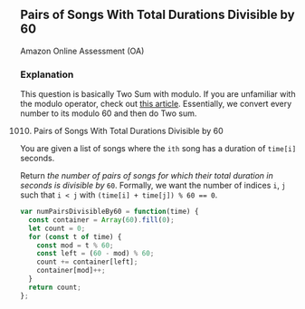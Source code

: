 ##  Pairs of Songs With Total Durations Divisible by 60

Amazon Online Assessment (OA) 

### Explanation

This question is basically Two Sum with modulo. If you are unfamiliar with the modulo operator, check out [this article](https://www.khanacademy.org/computing/computer-science/cryptography/modarithmetic/a/what-is-modular-arithmetic). Essentially, we convert every number to its modulo 60 and then do Two sum.

1010. Pairs of Songs With Total Durations Divisible by 60

You are given a list of songs where the `ith` song has a duration of `time[i]` seconds.

Return *the number of pairs of songs for which their total duration in seconds is divisible by* `60`. Formally, we want the number of indices `i`, `j` such that `i < j` with `(time[i] + time[j]) % 60 == 0`.

```js
var numPairsDivisibleBy60 = function(time) {
  const container = Array(60).fill(0);
  let count = 0;
  for (const t of time) {
    const mod = t % 60; 
    const left = (60 - mod) % 60; 
    count += container[left];
    container[mod]++;   
  }
  return count;
};
```

